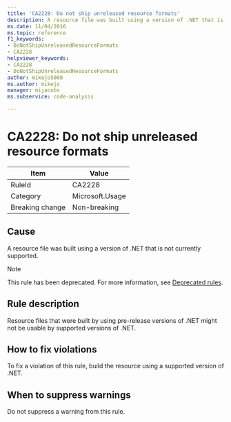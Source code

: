 ```yaml
---
title: 'CA2228: Do not ship unreleased resource formats'
description: A resource file was built using a version of .NET that is not currently supported.
ms.date: 11/04/2016
ms.topic: reference
f1_keywords:
- DoNotShipUnreleasedResourceFormats
- CA2228
helpviewer_keywords:
- CA2228
- DoNotShipUnreleasedResourceFormats
author: mikejo5000
ms.author: mikejo
manager: mijacobs
ms.subservice: code-analysis

---
```


# CA2228: Do not ship unreleased resource formats

|Item|Value|
|-|-|
|RuleId|CA2228|
|Category|Microsoft.Usage|
|Breaking change|Non-breaking|

## Cause

A resource file was built using a version of .NET that is not currently supported.

> [!NOTE]
> This rule has been deprecated. For more information, see [Deprecated rules](fxcop-unported-deprecated-rules.md).

## Rule description

Resource files that were built by using pre-release versions of .NET might not be usable by supported versions of .NET.

## How to fix violations

To fix a violation of this rule, build the resource using a supported version of .NET.

## When to suppress warnings

Do not suppress a warning from this rule.

